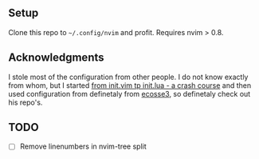 ## Setup

Clone this repo to `~/.config/nvim` and profit. Requires nvim > 0.8.

## Acknowledgments

I stole most of the configuration from other people. I do not know exactly from whom, but
I started [from init.vim tp init.lua - a crash course](https://www.notonlycode.org/neovim-lua-config/)
and then used configuration from definetaly from [ecosse3](https://github.com/ecosse3/nvim), so definetaly
check out his repo's.


## TODO

* [ ] Remove linenumbers in nvim-tree split

